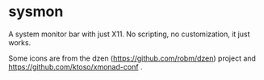 sysmon
======

A system monitor bar with just X11. No scripting, no customization, it just works.

Some icons are from the dzen (https://github.com/robm/dzen) project and https://github.com/ktoso/xmonad-conf .
